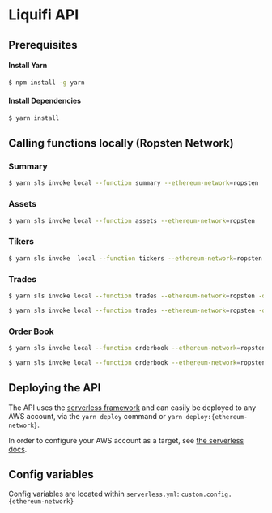 # Liquifi API

## Prerequisites
#### Install Yarn
```sh
$ npm install -g yarn
```
#### Install Dependencies
```sh
$ yarn install
```

## Calling functions locally (Ropsten Network)
### Summary
```sh
$ yarn sls invoke local --function summary --ethereum-network=ropsten
```
### Assets
```sh
$ yarn sls invoke local --function assets --ethereum-network=ropsten
```
### Tikers
```sh
$ yarn sls invoke  local --function tickers --ethereum-network=ropsten
```
### Trades
```sh
$ yarn sls invoke local --function trades --ethereum-network=ropsten -d '{"pathParameters": {"pair": "0xc778417E063141139Fce010982780140Aa0cD5Ab_0xaD6D458402F60fD3Bd25163575031ACDce07538D"}}'

$ yarn sls invoke local --function trades --ethereum-network=ropsten -d '{"pathParameters": {"pair": "0xaD6D458402F60fD3Bd25163575031ACDce07538D_0xc778417E063141139Fce010982780140Aa0cD5Ab"}}'
```
### Order Book
```sh
$ yarn sls invoke local --function orderbook --ethereum-network=ropsten -d '{"pathParameters": {"pair": "0xc778417E063141139Fce010982780140Aa0cD5Ab_0xaD6D458402F60fD3Bd25163575031ACDce07538D"}}'

$ yarn sls invoke local --function orderbook --ethereum-network=ropsten -d '{"pathParameters": {"pair": "0xaD6D458402F60fD3Bd25163575031ACDce07538D_0xc778417E063141139Fce010982780140Aa0cD5Ab"}}'
```

## Deploying the API

The API uses the [serverless framework](https://serverless.com) and can easily be deployed to any AWS account,
via the `yarn deploy` command or `yarn deploy:{ethereum-network}`.

In order to configure your AWS account as a target, 
see [the serverless docs](https://www.serverless.com/framework/docs/providers/aws/guide/credentials/).

## Config variables
Config variables are located within `serverless.yml`: `custom.config.{ethereum-network}`